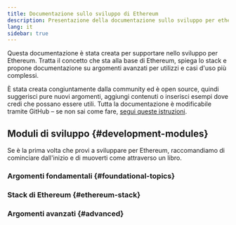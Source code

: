 ```yaml
---
title: Documentazione sullo sviluppo di Ethereum
description: Presentazione della documentazione sullo sviluppo per ethereum.org
lang: it
sidebar: true
---
```


Questa documentazione è stata creata per supportare nello sviluppo per Ethereum. Tratta il concetto che sta alla base di Ethereum, spiega lo stack e propone documentazione su argomenti avanzati per utilizzi e casi d'uso più complessi.

È stata creata congiuntamente dalla community ed è open source, quindi suggerisci pure nuovi argomenti, aggiungi contenuti o inserisci esempi dove credi che possano essere utili. Tutta la documentazione è modificabile tramite GitHub – se non sai come fare, [segui queste istruzioni](https://github.com/ethereum/ethereum-org-website/tree/dev/docs/contributing/EDITING_MARKDOWN.md).

## Moduli di sviluppo {#development-modules}

Se è la prima volta che provi a sviluppare per Ethereum, raccomandiamo di cominciare dall'inizio e di muoverti come attraverso un libro.

### Argomenti fondamentali {#foundational-topics}

<DeveloperDocsLinks headerId="foundational-topics" />

### Stack di Ethereum {#ethereum-stack}

<DeveloperDocsLinks headerId="ethereum-stack" />

### Argomenti avanzati {#advanced}

<DeveloperDocsLinks headerId="advanced" />
